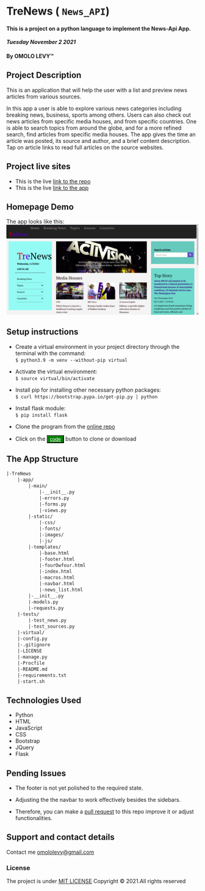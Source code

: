 # TreNews ( ```News_API```)
#### This is a project on a python language to implement the News-Api App.

 
 ***Tuesday November 2 2021*** 
#### By **OMOLO LEVY**&trade;


## Project Description
This is an application that will help the user with a list and preview news articles from various sources.
</br>

In this app a user is able to explore various news categories including breaking news, business, sports among others. Users can also check out news articles from specific media houses, and from specific countries. One is able to search topics from around the globe, and for a more refined search, find articles from specific media houses. The app gives the time an article was posted, its source and author, and a brief content description. Tap on article links to read full articles on the source websites.

## Project live sites
  * This is the live [link to the repo ](https://github.com/omololevy/TreNews) <br>
  * This is the live [link to the app ](https://trenews.herokuapp.com/)


## Homepage Demo
The app looks like this: 
  ![Image](./app/static/images/demo.png)

## Setup instructions
* Create a virtual environment in your project directory through the terminal with the command: <br>
```$ python3.9 -m venv --without-pip virtual```

* Activate the virtual environment:<br>
```$ source virtual/bin/activate ```

* Install pip for installing other necessary python packages:<br>
```$ curl https://bootstrap.pypa.io/get-pip.py | python```

* Install flask module:<br>
```$ pip install flask```

* Clone the program from the [online repo](https://github.com/omololevy/TreNews)
* Click on the <button style="background-color:green;"><a href= "https://github.com/omololevy/TreNews" style= "color:white">code</a> </button> button to clone or download

## The App Structure
~~~
|-TreNews
    |-app/
        |-main/
            |-__init__.py
            |-errors.py
            |-forms.py
            |-views.py
        |-static/
            |-css/
            |-fonts/
            |-images/
            |-js/
        |-templates/
            |-base.html
            |-footer.html
            |-fourOwfour.html
            |-index.html
            |-macros.html
            |-navbar.html
            |-news_list.html
        |-__init__.py
        |-models.py
        |-requests.py
    |-tests/
        |-test_news.py
        |-test_sources.py
    |-virtual/
    |-config.py
    |-.gitignore
    |-LICENSE
    |-manage.py
    |-Procfile
    |-README.md
    |-requirements.txt
    |-start.sh
~~~
## Technologies Used
* Python
* HTML
* JavaScript
* CSS
* Bootstrap
* JQuery
* Flask

## Pending Issues
* The footer is not yet polished to the required state.
* Adjusting the the navbar to work effectively besides the sidebars.

* Therefore, you can make a [pull request](https://github.com/omololevy/TreNews/pulls) to this repo improve it or adjust functionalities.

## Support and contact details
Contact me omololevy@gmail.com
### License
The project is under [MIT LICENSE](https://github.com/omololevy/TreNews/blob/master/LICENSE) 
Copyright &copy; 2021.All rights reserved
  